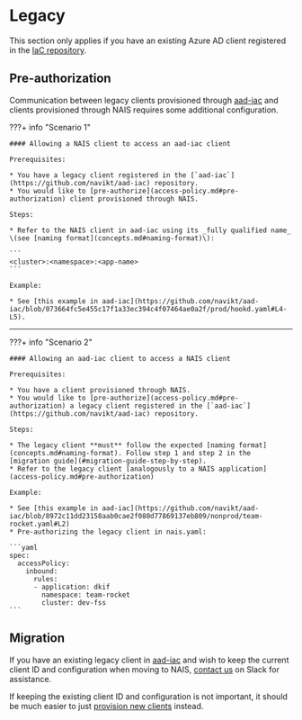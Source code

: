 # Legacy

This section only applies if you have an existing Azure AD client registered in the [IaC repository](https://github.com/navikt/aad-iac).

## Pre-authorization

Communication between legacy clients provisioned through [aad-iac](https://github.com/navikt/aad-iac) and clients provisioned through NAIS requires some additional configuration.

???+ info "Scenario 1"

    #### Allowing a NAIS client to access an aad-iac client

    Prerequisites:

    * You have a legacy client registered in the [`aad-iac`](https://github.com/navikt/aad-iac) repository.
    * You would like to [pre-authorize](access-policy.md#pre-authorization) client provisioned through NAIS.

    Steps:

    * Refer to the NAIS client in aad-iac using its _fully qualified name_ \(see [naming format](concepts.md#naming-format)\):
    
    ```
    <cluster>:<namespace>:<app-name>
    ```
    
    Example:    

    * See [this example in aad-iac](https://github.com/navikt/aad-iac/blob/073664fc5e455c17f1a33ec394c4f07464ae0a2f/prod/hookd.yaml#L4-L5).

---

???+ info "Scenario 2"

    #### Allowing an aad-iac client to access a NAIS client

    Prerequisites:

    * You have a client provisioned through NAIS.
    * You would like to [pre-authorize](access-policy.md#pre-authorization) a legacy client registered in the [`aad-iac`](https://github.com/navikt/aad-iac) repository.

    Steps:

    * The legacy client **must** follow the expected [naming format](concepts.md#naming-format). Follow step 1 and step 2 in the [migration guide](#migration-guide-step-by-step).
    * Refer to the legacy client [analogously to a NAIS application](access-policy.md#pre-authorization)
    
    Example:
    
    * See [this example in aad-iac](https://github.com/navikt/aad-iac/blob/8972c11dd23158aab0cae2f080d77869137eb809/nonprod/team-rocket.yaml#L2)
    * Pre-authorizing the legacy client in nais.yaml:

    ```yaml
    spec:
      accessPolicy:
        inbound:
          rules:
          - application: dkif
            namespace: team-rocket
            cluster: dev-fss
    ```

## Migration

If you have an existing legacy client in [aad-iac](https://github.com/navikt/aad-iac) and wish to keep the current client ID and configuration when moving to NAIS, [contact us](../../../support.md) on Slack for assistance.

If keeping the existing client ID and configuration is not important, it should be much easier to just [provision new clients](configuration.md#getting-started) instead.
